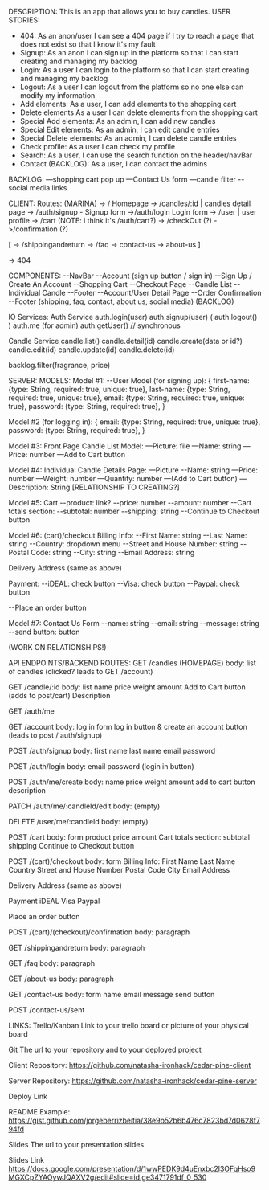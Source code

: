 DESCRIPTION:
This is an app that allows you to buy candles.
USER STORIES:
* 404: As an anon/user I can see a 404 page if I try to reach a page that does not exist so that I know it's my fault
* Signup: As an anon I can sign up in the platform so that I can start creating and managing my backlog
* Login: As a user I can login to the platform so that I can start creating and managing my backlog
* Logout: As a user I can logout from the platform so no one else can modify my information
* Add elements: As a user, I can add elements to the shopping cart
* Delete elements As a user I can delete elements from the shopping cart
* Special Add elements: As an admin, I can add new candles
* Special Edit elements: As an admin, I can edit candle entries
* Special Delete elements: As an admin, I can delete candle entries
* Check profile: As a user I can check my profile
* Search: As a user, I can use the search function on the header/navBar
* Contact (BACKLOG): As a user, I can contact the admins


BACKLOG:
—shopping cart pop up
—Contact Us form
—candle filter
--social media links


CLIENT:
Routes: (MARINA)
-> / Homepage
-> /candles/:id  | candles detail page
-> /auth/signup - Signup form 
->/auth/login Login form
-> /user  | user profile 
-> /cart    (NOTE: i think it's /auth/cart?)
-> /checkOut (?)
->/confirmation (?)

[
-> /shippingandreturn
-> /faq
-> contact-us
-> about-us
]

-> 404



COMPONENTS:
--NavBar 
--Account (sign up button / sign in)
--Sign Up / Create An Account
--Shopping Cart
--Checkout Page
--Candle List
--Individual Candle
--Footer
--Account/User Detail Page
--Order Confirmation 
--Footer (shipping, faq, contact, about us, social media) (BACKLOG)


IO
Services:
Auth Service
auth.login(user)
auth.signup(user)
( auth.logout() )
auth.me   (for admin)
auth.getUser() // synchronous

Candle Service
candle.list()
candle.detail(id)
candle.create(data or id?)
candle.edit(id)
candle.update(id)
candle.delete(id)

backlog.filter(fragrance, price)




SERVER:
MODELS:
Model #1:
--User Model (for signing up):
{
  first-name: {type: String, required: true, unique: true},
  last-name: {type: String, required: true, unique: true},
  email: {type: String, required: true, unique: true},
  password: {type: String, required: true},
}

Model #2 (for logging in):
{
  email: {type: String, required: true, unique: true},
  password: {type: String, required: true},
}

Model #3:
Front Page Candle List Model:
—Picture: file
—Name: string
—Price: number
—Add to Cart button

Model #4:
Individual Candle Details Page:
—Picture
--Name: string
—Price: number
—Weight: number
—Quantity: number
—(Add to Cart button)
—Description: String
[RELATIONSHIP TO CREATING?]

Model #5: Cart
--product: link?
--price: number
--amount: number
--Cart totals section:
--subtotal: number
--shipping: string
--Continue to Checkout button

Model #6: (cart)/checkout
Billing Info:
--First Name: string
--Last Name: string
--Country: dropdown menu
--Street and House Number: string
--Postal Code: string
--City: string
--Email Address: string

Delivery Address (same as above)

Payment:
--iDEAL: check button
--Visa: check button
--Paypal: check button

--Place an order button

Model #7: Contact Us Form
--name: string
--email: string
--message: string
--send button: button

(WORK ON RELATIONSHIPS!)



API ENDPOINTS/BACKEND ROUTES: 
GET /candles
(HOMEPAGE)
body: 
list of candles (clicked? leads to GET /account)

GET /candle/:id
body: list
name
price
weight
amount
Add to Cart button (adds to post/cart)
Description

GET /auth/me

GET /account
body: 
log in form
log in button
&
create an account button (leads to post / auth/signup)

POST /auth/signup
body:
first name
last name
email
password

POST /auth/login
body:
email
password
(login in button)

POST /auth/me/create
body:
name
price
weight
amount
add to cart button
description

PATCH /auth/me/:candleId/edit
body: (empty)

DELETE /user/me/:candleId
body: (empty)

POST /cart
body: form
product
price
amount
Cart totals section:
subtotal
shipping
Continue to Checkout button


POST /(cart)/checkout
body: form
Billing Info:
First Name
Last Name
Country
Street and House Number
Postal Code
City
Email Address

Delivery Address (same as above)

Payment
iDEAL
Visa
Paypal

Place an order button


POST /(cart)/(checkout)/confirmation
body: paragraph

GET /shippingandreturn
body: paragraph

GET /faq
body: paragraph

GET /about-us
body: paragraph

GET /contact-us
body: form
name
email
message
send button

POST /contact-us/sent



LINKS:
Trello/Kanban
Link to your trello board or picture of your physical board

Git
The url to your repository and to your deployed project

Client Repository:
https://github.com/natasha-ironhack/cedar-pine-client

Server Repository:
https://github.com/natasha-ironhack/cedar-pine-server

Deploy Link

README Example:
https://gist.github.com/jorgeberrizbeitia/38e9b52b6b476c7823bd7d0628f794fd

Slides
The url to your presentation slides

Slides Link
https://docs.google.com/presentation/d/1wwPEDK9d4uEnxbc2l3OFqHso9MGXCpZYAOywJQAXV2g/edit#slide=id.ge3471791df_0_530